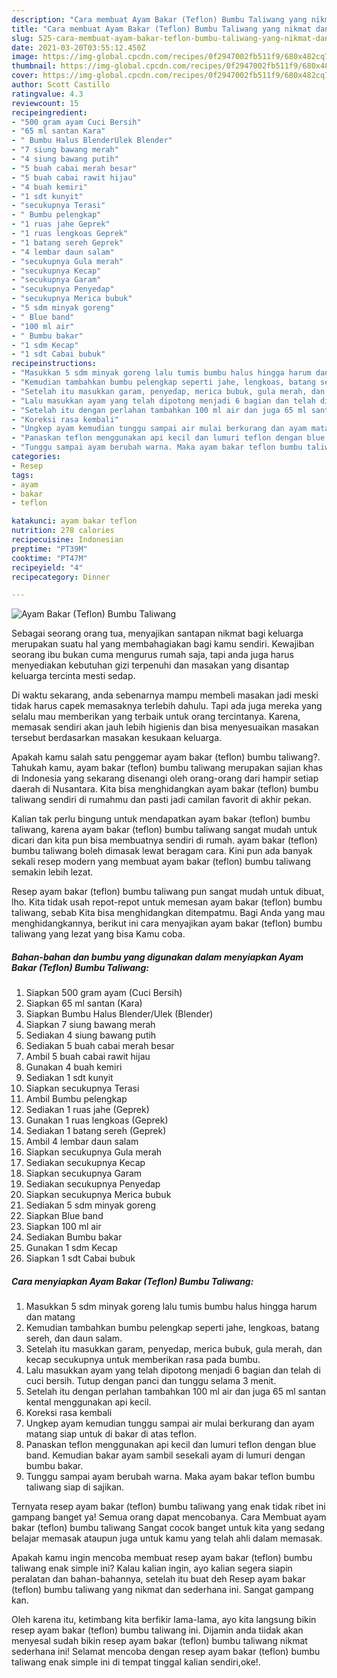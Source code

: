 ```yaml
---
description: "Cara membuat Ayam Bakar (Teflon) Bumbu Taliwang yang nikmat dan Mudah Dibuat"
title: "Cara membuat Ayam Bakar (Teflon) Bumbu Taliwang yang nikmat dan Mudah Dibuat"
slug: 525-cara-membuat-ayam-bakar-teflon-bumbu-taliwang-yang-nikmat-dan-mudah-dibuat
date: 2021-03-20T03:55:12.450Z
image: https://img-global.cpcdn.com/recipes/0f2947002fb511f9/680x482cq70/ayam-bakar-teflon-bumbu-taliwang-foto-resep-utama.jpg
thumbnail: https://img-global.cpcdn.com/recipes/0f2947002fb511f9/680x482cq70/ayam-bakar-teflon-bumbu-taliwang-foto-resep-utama.jpg
cover: https://img-global.cpcdn.com/recipes/0f2947002fb511f9/680x482cq70/ayam-bakar-teflon-bumbu-taliwang-foto-resep-utama.jpg
author: Scott Castillo
ratingvalue: 4.3
reviewcount: 15
recipeingredient:
- "500 gram ayam Cuci Bersih"
- "65 ml santan Kara"
- " Bumbu Halus BlenderUlek Blender"
- "7 siung bawang merah"
- "4 siung bawang putih"
- "5 buah cabai merah besar"
- "5 buah cabai rawit hijau"
- "4 buah kemiri"
- "1 sdt kunyit"
- "secukupnya Terasi"
- " Bumbu pelengkap"
- "1 ruas jahe Geprek"
- "1 ruas lengkoas Geprek"
- "1 batang sereh Geprek"
- "4 lembar daun salam"
- "secukupnya Gula merah"
- "secukupnya Kecap"
- "secukupnya Garam"
- "secukupnya Penyedap"
- "secukupnya Merica bubuk"
- "5 sdm minyak goreng"
- " Blue band"
- "100 ml air"
- " Bumbu bakar"
- "1 sdm Kecap"
- "1 sdt Cabai bubuk"
recipeinstructions:
- "Masukkan 5 sdm minyak goreng lalu tumis bumbu halus hingga harum dan matang"
- "Kemudian tambahkan bumbu pelengkap seperti jahe, lengkoas, batang sereh, dan daun salam."
- "Setelah itu masukkan garam, penyedap, merica bubuk, gula merah, dan kecap secukupnya untuk memberikan rasa pada bumbu."
- "Lalu masukkan ayam yang telah dipotong menjadi 6 bagian dan telah di cuci bersih. Tutup dengan panci dan tunggu selama 3 menit."
- "Setelah itu dengan perlahan tambahkan 100 ml air dan juga 65 ml santan kental menggunakan api kecil."
- "Koreksi rasa kembali"
- "Ungkep ayam kemudian tunggu sampai air mulai berkurang dan ayam matang siap untuk di bakar di atas teflon."
- "Panaskan teflon menggunakan api kecil dan lumuri teflon dengan blue band. Kemudian bakar ayam sambil sesekali ayam di lumuri dengan bumbu bakar."
- "Tunggu sampai ayam berubah warna. Maka ayam bakar teflon bumbu taliwang siap di sajikan."
categories:
- Resep
tags:
- ayam
- bakar
- teflon

katakunci: ayam bakar teflon 
nutrition: 278 calories
recipecuisine: Indonesian
preptime: "PT39M"
cooktime: "PT47M"
recipeyield: "4"
recipecategory: Dinner

---
```



![Ayam Bakar (Teflon) Bumbu Taliwang](https://img-global.cpcdn.com/recipes/0f2947002fb511f9/680x482cq70/ayam-bakar-teflon-bumbu-taliwang-foto-resep-utama.jpg)

Sebagai seorang orang tua, menyajikan santapan nikmat bagi keluarga merupakan suatu hal yang membahagiakan bagi kamu sendiri. Kewajiban seorang ibu bukan cuma mengurus rumah saja, tapi anda juga harus menyediakan kebutuhan gizi terpenuhi dan masakan yang disantap keluarga tercinta mesti sedap.

Di waktu  sekarang, anda sebenarnya mampu membeli masakan jadi meski tidak harus capek memasaknya terlebih dahulu. Tapi ada juga mereka yang selalu mau memberikan yang terbaik untuk orang tercintanya. Karena, memasak sendiri akan jauh lebih higienis dan bisa menyesuaikan masakan tersebut berdasarkan masakan kesukaan keluarga. 



Apakah kamu salah satu penggemar ayam bakar (teflon) bumbu taliwang?. Tahukah kamu, ayam bakar (teflon) bumbu taliwang merupakan sajian khas di Indonesia yang sekarang disenangi oleh orang-orang dari hampir setiap daerah di Nusantara. Kita bisa menghidangkan ayam bakar (teflon) bumbu taliwang sendiri di rumahmu dan pasti jadi camilan favorit di akhir pekan.

Kalian tak perlu bingung untuk mendapatkan ayam bakar (teflon) bumbu taliwang, karena ayam bakar (teflon) bumbu taliwang sangat mudah untuk dicari dan kita pun bisa membuatnya sendiri di rumah. ayam bakar (teflon) bumbu taliwang boleh dimasak lewat beragam cara. Kini pun ada banyak sekali resep modern yang membuat ayam bakar (teflon) bumbu taliwang semakin lebih lezat.

Resep ayam bakar (teflon) bumbu taliwang pun sangat mudah untuk dibuat, lho. Kita tidak usah repot-repot untuk memesan ayam bakar (teflon) bumbu taliwang, sebab Kita bisa menghidangkan ditempatmu. Bagi Anda yang mau menghidangkannya, berikut ini cara menyajikan ayam bakar (teflon) bumbu taliwang yang lezat yang bisa Kamu coba.

<!--inarticleads1-->

##### Bahan-bahan dan bumbu yang digunakan dalam menyiapkan Ayam Bakar (Teflon) Bumbu Taliwang:

1. Siapkan 500 gram ayam (Cuci Bersih)
1. Siapkan 65 ml santan (Kara)
1. Siapkan  Bumbu Halus Blender/Ulek (Blender)
1. Siapkan 7 siung bawang merah
1. Sediakan 4 siung bawang putih
1. Sediakan 5 buah cabai merah besar
1. Ambil 5 buah cabai rawit hijau
1. Gunakan 4 buah kemiri
1. Sediakan 1 sdt kunyit
1. Siapkan secukupnya Terasi
1. Ambil  Bumbu pelengkap
1. Sediakan 1 ruas jahe (Geprek)
1. Gunakan 1 ruas lengkoas (Geprek)
1. Sediakan 1 batang sereh (Geprek)
1. Ambil 4 lembar daun salam
1. Siapkan secukupnya Gula merah
1. Sediakan secukupnya Kecap
1. Siapkan secukupnya Garam
1. Sediakan secukupnya Penyedap
1. Siapkan secukupnya Merica bubuk
1. Sediakan 5 sdm minyak goreng
1. Siapkan  Blue band
1. Siapkan 100 ml air
1. Sediakan  Bumbu bakar
1. Gunakan 1 sdm Kecap
1. Siapkan 1 sdt Cabai bubuk




<!--inarticleads2-->

##### Cara menyiapkan Ayam Bakar (Teflon) Bumbu Taliwang:

1. Masukkan 5 sdm minyak goreng lalu tumis bumbu halus hingga harum dan matang
1. Kemudian tambahkan bumbu pelengkap seperti jahe, lengkoas, batang sereh, dan daun salam.
1. Setelah itu masukkan garam, penyedap, merica bubuk, gula merah, dan kecap secukupnya untuk memberikan rasa pada bumbu.
1. Lalu masukkan ayam yang telah dipotong menjadi 6 bagian dan telah di cuci bersih. Tutup dengan panci dan tunggu selama 3 menit.
1. Setelah itu dengan perlahan tambahkan 100 ml air dan juga 65 ml santan kental menggunakan api kecil.
1. Koreksi rasa kembali
1. Ungkep ayam kemudian tunggu sampai air mulai berkurang dan ayam matang siap untuk di bakar di atas teflon.
1. Panaskan teflon menggunakan api kecil dan lumuri teflon dengan blue band. Kemudian bakar ayam sambil sesekali ayam di lumuri dengan bumbu bakar.
1. Tunggu sampai ayam berubah warna. Maka ayam bakar teflon bumbu taliwang siap di sajikan.




Ternyata resep ayam bakar (teflon) bumbu taliwang yang enak tidak ribet ini gampang banget ya! Semua orang dapat mencobanya. Cara Membuat ayam bakar (teflon) bumbu taliwang Sangat cocok banget untuk kita yang sedang belajar memasak ataupun juga untuk kamu yang telah ahli dalam memasak.

Apakah kamu ingin mencoba membuat resep ayam bakar (teflon) bumbu taliwang enak simple ini? Kalau kalian ingin, ayo kalian segera siapin peralatan dan bahan-bahannya, setelah itu buat deh Resep ayam bakar (teflon) bumbu taliwang yang nikmat dan sederhana ini. Sangat gampang kan. 

Oleh karena itu, ketimbang kita berfikir lama-lama, ayo kita langsung bikin resep ayam bakar (teflon) bumbu taliwang ini. Dijamin anda tiidak akan menyesal sudah bikin resep ayam bakar (teflon) bumbu taliwang nikmat sederhana ini! Selamat mencoba dengan resep ayam bakar (teflon) bumbu taliwang enak simple ini di tempat tinggal kalian sendiri,oke!.

